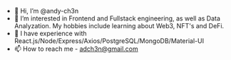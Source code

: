 - 👋 Hi, I’m @andy-ch3n
- 👀 I’m interested in Frontend and Fullstack engineering, as well as Data Analyzation. My hobbies include learning about Web3, NFT's and DeFi.
- 👀 I have experience with React.js/Node/Express/Axios/PostgreSQL/MongoDB/Material-UI
- 📫 How to reach me - adch3n@gmail.com

<!---
andy-ch3n/andy-ch3n is a ✨ special ✨ repository because its `README.md` (this file) appears on your GitHub profile.
You can click the Preview link to take a look at your changes.
--->
